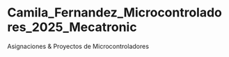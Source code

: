 # Camila_Fernandez_Microcontroladores_2025_Mecatronic
Asignaciones &amp; Proyectos de Microcontroladores
